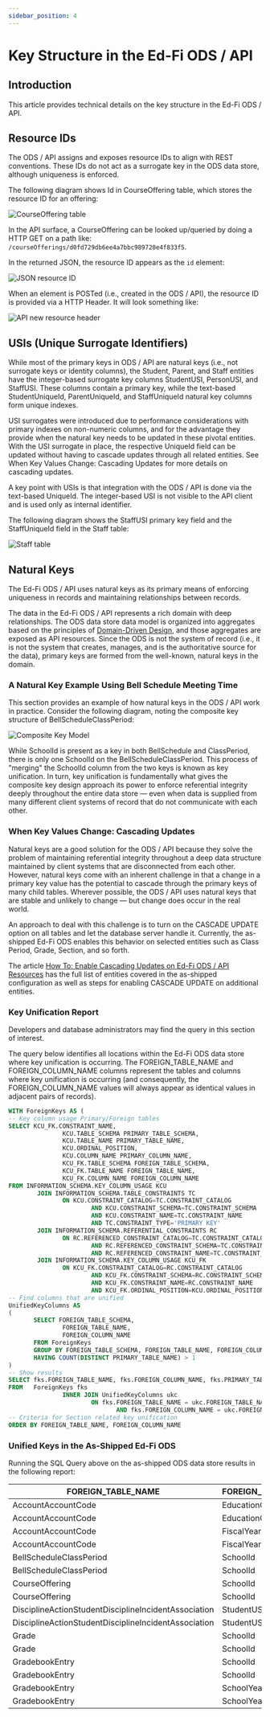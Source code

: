 ```yaml
---
sidebar_position: 4
---
```


# Key Structure in the Ed-Fi ODS / API

## Introduction

This article provides technical details on the key structure in the Ed-Fi ODS /
API.

## Resource IDs

The ODS / API assigns and exposes resource IDs to align with REST conventions.
These IDs do not act as a surrogate key in the ODS data store, although
uniqueness is enforced.

The following diagram shows Id in CourseOffering table, which stores the
resource ID for an offering:

![CourseOffering table](https://edfi.atlassian.net/wiki/download/attachments/22774867/image2020-6-29_9-13-52.png?version=1&modificationDate=1641861367127&cacheVersion=1&api=v2)

In the API surface, a CourseOffering can be looked up/queried by doing a HTTP
GET on a path like: `/courseOfferings/d0fd729db6ee4a7bbc989720e4f833f5`.

In the returned JSON, the resource ID appears as the `id` element:

![JSON resource ID](https://edfi.atlassian.net/wiki/download/attachments/22774867/json-resourceid.png?version=1&modificationDate=1641921865048&cacheVersion=1&api=v2)

When an element is POSTed (i.e., created in the ODS / API), the resource ID is
provided via a HTTP Header. It will look something like:

![API new resource header](https://edfi.atlassian.net/wiki/download/attachments/22774867/api-newresourceheader.png?version=1&modificationDate=1641921864972&cacheVersion=1&api=v2)

## USIs (Unique Surrogate Identifiers)

While most of the primary keys in ODS / API are natural keys (i.e., not
surrogate keys or identity columns), the Student, Parent, and Staff entities have the
integer-based surrogate key columns StudentUSI, PersonUSI, and StaffUSI. These columns contain a primary key, while the text-based StudentUniqueId, ParentUniqueId,
and StaffUniqueId natural key columns form unique indexes.

USI surrogates were introduced due to performance considerations with
primary indexes on non-numeric columns, and for the advantage they provide when the
natural key needs to be updated in these pivotal entities. With the USI surrogate in
place, the respective UniqueId field can be updated without having to cascade
updates through all related entities. See When Key Values Change: Cascading Updates for more details on cascading updates.

A key point with USIs is that integration with the ODS / API is done via the
text-based UniqueId. The integer-based USI is not visible to the API client and is used only as internal identifier.

The following diagram shows the StaffUSI primary key field and the StaffUniqueId
field in the Staff table:

![Staff table](https://edfi.atlassian.net/wiki/download/attachments/22774867/image2020-6-29_9-6-38.png?version=1&modificationDate=1641861367163&cacheVersion=1&api=v2)

## Natural Keys

The Ed-Fi ODS / API uses natural keys as its primary means of enforcing
uniqueness in records and maintaining relationships between records.

The data in the Ed-Fi ODS / API represents a rich domain with deep
relationships. The ODS data store data model is organized into aggregates based on the
principles of [Domain-Driven Design](https://en.wikipedia.org/wiki/Domain-driven_design), and those aggregates are exposed as API resources. Since the ODS is not the
system of record (i.e., it is not the system that creates, manages, and is the
authoritative source for the data), primary keys are formed from the well-known,
natural keys in the domain.

### A Natural Key Example Using Bell Schedule Meeting Time

This section provides an example of how natural keys in the ODS / API work in
practice. Consider the following diagram, noting the composite key structure of
BellScheduleClassPeriod:

![Composite Key Model](https://edfi.atlassian.net/wiki/download/attachments/22774867/composite-key-model.png?version=1&modificationDate=1641921865000&cacheVersion=1&api=v2)

While SchoolId is present as a key in both BellSchedule and ClassPeriod, there
is only one SchoolId on the BellScheduleClassPeriod. This process of "merging"
the SchoolId column from the two keys is known as key unification. In turn, key unification is fundamentally what gives the composite key design
approach its power to enforce referential integrity deeply throughout the entire
data store — even when data is supplied from many different client systems of
record that do not communicate with each other.

### When Key Values Change: Cascading Updates

Natural keys are a good solution for the ODS / API because they solve the
problem of maintaining referential integrity throughout a deep data structure
maintained by client systems that are disconnected from each other. However, natural
keys come with an inherent challenge in that a change in a primary key value has
the potential to cascade through the primary keys of many child tables. Wherever
possible, the ODS / API uses natural keys that are stable and unlikely to change
— but change does occur in the real world.

An approach to deal with this challenge is to turn on the CASCADE UPDATE option
on all tables and let the database server handle it. Currently, the
as-shipped Ed-Fi ODS enables this behavior on selected entities such as Class Period, Grade,
Section, and so forth.

The article [How To: Enable Cascading Updates on Ed-Fi ODS / API Resources](https://edfi.atlassian.net/wiki/spaces/ODSAPIS3V54/pages/22774844/How+To+Enable+Cascading+Updates+on+ODS+API+Resources) has the full list of entities covered in the as-shipped configuration as well
as steps for enabling CASCADE UPDATE on additional entities.

### Key Unification Report

Developers and database administrators may find the query in this section of
interest.

The query below identifies all locations within the Ed-Fi ODS data store where
key unification is occurring. The FOREIGN_TABLE_NAME and FOREIGN_COLUMN_NAME
columns represent the tables and columns where key unification is occurring (and
consequently, the FOREIGN_COLUMN_NAME values will always appear as identical values
in adjacent pairs of records).

```sql
WITH ForeignKeys AS (
-- Key column usage Primary/Foreign tables
SELECT KCU_FK.CONSTRAINT_NAME,
               KCU.TABLE_SCHEMA PRIMARY_TABLE_SCHEMA,
               KCU.TABLE_NAME PRIMARY_TABLE_NAME,
               KCU.ORDINAL_POSITION,
               KCU.COLUMN_NAME PRIMARY_COLUMN_NAME,
               KCU_FK.TABLE_SCHEMA FOREIGN_TABLE_SCHEMA,
               KCU_FK.TABLE_NAME FOREIGN_TABLE_NAME,
               KCU_FK.COLUMN_NAME FOREIGN_COLUMN_NAME
FROM INFORMATION_SCHEMA.KEY_COLUMN_USAGE KCU
        JOIN INFORMATION_SCHEMA.TABLE_CONSTRAINTS TC
               ON KCU.CONSTRAINT_CATALOG=TC.CONSTRAINT_CATALOG
                       AND KCU.CONSTRAINT_SCHEMA=TC.CONSTRAINT_SCHEMA
                       AND KCU.CONSTRAINT_NAME=TC.CONSTRAINT_NAME
                       AND TC.CONSTRAINT_TYPE='PRIMARY KEY'
        JOIN INFORMATION_SCHEMA.REFERENTIAL_CONSTRAINTS RC
               ON RC.REFERENCED_CONSTRAINT_CATALOG=TC.CONSTRAINT_CATALOG
                       AND RC.REFERENCED_CONSTRAINT_SCHEMA=TC.CONSTRAINT_SCHEMA
                       AND RC.REFERENCED_CONSTRAINT_NAME=TC.CONSTRAINT_NAME
        JOIN INFORMATION_SCHEMA.KEY_COLUMN_USAGE KCU_FK
               ON KCU_FK.CONSTRAINT_CATALOG=RC.CONSTRAINT_CATALOG
                       AND KCU_FK.CONSTRAINT_SCHEMA=RC.CONSTRAINT_SCHEMA
                       AND KCU_FK.CONSTRAINT_NAME=RC.CONSTRAINT_NAME
                       AND KCU_FK.ORDINAL_POSITION=KCU.ORDINAL_POSITION),
-- Find columns that are unified
UnifiedKeyColumns AS
(
       SELECT FOREIGN_TABLE_SCHEMA,
               FOREIGN_TABLE_NAME,
               FOREIGN_COLUMN_NAME
       FROM ForeignKeys
       GROUP BY FOREIGN_TABLE_SCHEMA, FOREIGN_TABLE_NAME, FOREIGN_COLUMN_NAME
       HAVING COUNT(DISTINCT PRIMARY_TABLE_NAME) > 1
)
-- Show results
SELECT fks.FOREIGN_TABLE_NAME, fks.FOREIGN_COLUMN_NAME, fks.PRIMARY_TABLE_NAME, fks.CONSTRAINT_NAME
FROM   ForeignKeys fks
               INNER JOIN UnifiedKeyColumns ukc
                       ON fks.FOREIGN_TABLE_NAME = ukc.FOREIGN_TABLE_NAME
                              AND fks.FOREIGN_COLUMN_NAME = ukc.FOREIGN_COLUMN_NAME
-- Criteria for Section related key unification
ORDER BY FOREIGN_TABLE_NAME, FOREIGN_COLUMN_NAME
```

### Unified Keys in the As-Shipped Ed-Fi ODS

Running the SQL Query above on the as-shipped ODS data store results in the
following report:

| FOREIGN_TABLE_NAME | FOREIGN_COLUMN_NAME | PRIMARY_TABLE_NAME | CONSTRAINT_NAME |
|--------------------|---------------------|-------------------|------------------|
| AccountAccountCode | EducationOrganizationId | Account | FK_AccountAccountCode_Account |
| AccountAccountCode | EducationOrganizationId | AccountCode | FK_AccountAccountCode_AccountCode |
| AccountAccountCode | FiscalYear | Account | FK_AccountAccountCode_Account |
| AccountAccountCode | FiscalYear | AccountCode | FK_AccountAccountCode_AccountCode |
| BellScheduleClassPeriod | SchoolId | BellSchedule | FK_BellScheduleClassPeriod_BellSchedule |
| BellScheduleClassPeriod | SchoolId | ClassPeriod | FK_BellScheduleClassPeriod_ClassPeriod |
| CourseOffering | SchoolId | School | FK_CourseOffering_School |
| CourseOffering | SchoolId | Session | FK_CourseOffering_Session |
| DisciplineActionStudentDisciplineIncidentAssociation | StudentUSI | DisciplineAction | FK_DisciplineActionStudentDisciplineIncidentAssociation_DisciplineAction |
| DisciplineActionStudentDisciplineIncidentAssociation | StudentUSI | StudentDisciplineIncidentAssociation | FK_DisciplineActionStudentDisciplineIncidentAssociation_StudentDisciplineIncidentAssociation |
| Grade | SchoolId | GradingPeriod | FK_Grade_GradingPeriod |
| Grade | SchoolId | StudentSectionAssociation | FK_Grade_StudentSectionAssociation |
| GradebookEntry | SchoolId | GradingPeriod | FK_GradebookEntry_GradingPeriod |
| GradebookEntry | SchoolId | Section | FK_GradebookEntry_Section |
| GradebookEntry | SchoolYear | GradingPeriod | FK_GradebookEntry_GradingPeriod |
| GradebookEntry | SchoolYear | Section | FK_GradebookEntry_Section |
